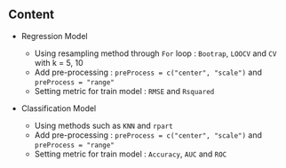 
## Content

- Regression Model
  
  - Using resampling method through `For` loop : `Bootrap`, `LOOCV` and `CV` with k = 5, 10
  - Add pre-processing : `preProcess = c("center", "scale")` and `preProcess = "range"`
  - Setting metric for train model : `RMSE` and `Rsquared`

- Classification Model
  - Using methods such as `KNN` and `rpart`
  - Add pre-processing : `preProcess = c("center", "scale")` and `preProcess = "range"`
  - Setting metric for train model : `Accuracy`, `AUC` and `ROC`
